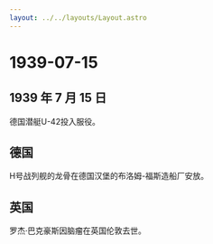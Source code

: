 ```yaml
---
layout: ../../layouts/Layout.astro
---
```


# 1939-07-15

## 1939 年 7 月 15 日

德国潜艇U-42投入服役。

## 德国

H号战列舰的龙骨在德国汉堡的布洛姆-福斯造船厂安放。

## 英国

罗杰·巴克豪斯因脑瘤在英国伦敦去世。